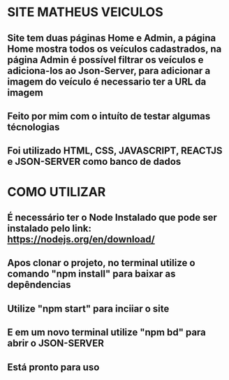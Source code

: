 # SITE MATHEUS VEICULOS

## Site tem duas páginas Home e Admin, a página Home mostra todos os veículos cadastrados, na página Admin é possível filtrar os veículos e adiciona-los ao Json-Server, para adicionar a imagem do veículo é necessario ter a URL da imagem

## Feito por mim com o intuíto de testar algumas técnologias

## Foi utilizado HTML, CSS, JAVASCRIPT, REACTJS e JSON-SERVER como banco de dados

# COMO UTILIZAR
## É necessário ter o Node Instalado que pode ser instalado pelo link: https://nodejs.org/en/download/
## Apos clonar o projeto, no terminal utilize o comando "npm install" para baixar as depêndencias
## Utilize "npm start" para inciiar o site
## E em um novo terminal utilize "npm bd" para abrir o JSON-SERVER
## Está pronto para uso


